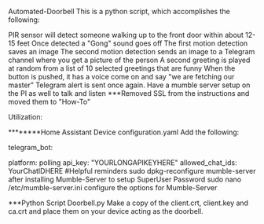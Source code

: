 Automated-Doorbell
This is a python script, which accomplishes the following:

PIR sensor will detect someone walking up to the front door within about 12-15 feet
Once detected a "Gong" sound goes off
The first motion detection saves an image
The second motion detection sends an image to a Telegram channel where you get a picture of the person
A second greeting is played at random from a list of 10 selected greetings that are funny
When the button is pushed, it has a voice come on and say "we are fetching our master"
Telegram alert is sent once again.
Have a mumble server setup on the PI as well to talk and listen
***Removed SSL from the instructions and moved them to "How-To"

Utilization:

********Home Assistant Device configuration.yaml Add the following:

telegram_bot:

platform: polling api_key: "YOURLONGAPIKEYHERE" allowed_chat_ids:
YourChatIDHERE
#Helpful reminders sudo dpkg-reconfigure mumble-server after installing Mumble-Server to setup SuperUser Password sudo nano /etc/mumble-server.ini configure the options for Mumble-Server

***Python Script Doorbell.py Make a copy of the client.crt, client.key and ca.crt and place them on your device acting as the doorbell.
